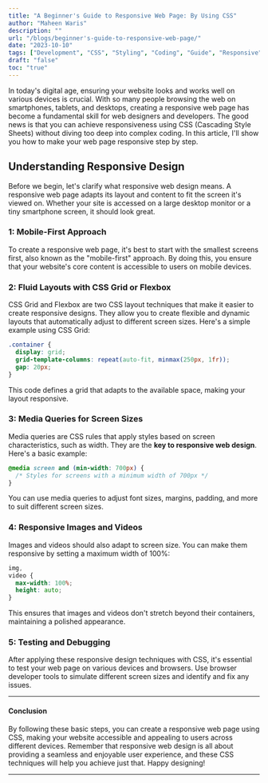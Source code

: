 ```yaml
---
title: "A Beginner's Guide to Responsive Web Page: By Using CSS"
author: "Maheen Waris"
description: ""
url: "/blogs/beginner's-guide-to-responsive-web-page/"
date: "2023-10-10"
tags: ["Development", "CSS", "Styling", "Coding", "Guide", "Responsive"]
draft: "false"
toc: "true"
---
```


In today's digital age, ensuring your website looks and works well on various devices is crucial. With so many people browsing the web on smartphones, tablets, and desktops, creating a responsive web page has become a fundamental skill for web designers and developers. The good news is that you can achieve responsiveness using CSS (Cascading Style Sheets) without diving too deep into complex coding. In this article, I'll show you how to make your web page responsive step by step.

## Understanding Responsive Design

Before we begin, let's clarify what responsive web design means. A responsive web page adapts its layout and content to fit the screen it's viewed on. Whether your site is accessed on a large desktop monitor or a tiny smartphone screen, it should look great.

### 1: Mobile-First Approach

To create a responsive web page, it's best to start with the smallest screens first, also known as the "mobile-first" approach. By doing this, you ensure that your website's core content is accessible to users on mobile devices.

### 2: Fluid Layouts with CSS Grid or Flexbox

CSS Grid and Flexbox are two CSS layout techniques that make it easier to create responsive designs. They allow you to create flexible and dynamic layouts that automatically adjust to different screen sizes. Here's a simple example using CSS Grid:

```css
.container {
  display: grid;
  grid-template-columns: repeat(auto-fit, minmax(250px, 1fr));
  gap: 20px;
}
```

This code defines a grid that adapts to the available space, making your layout responsive.

### 3: Media Queries for Screen Sizes

Media queries are CSS rules that apply styles based on screen characteristics, such as width. They are the **key to responsive web design**. Here's a basic example:

```css
@media screen and (min-width: 700px) {
  /* Styles for screens with a minimum width of 700px */
}
```

You can use media queries to adjust font sizes, margins, padding, and more to suit different screen sizes.

### 4: Responsive Images and Videos

Images and videos should also adapt to screen size. You can make them responsive by setting a maximum width of 100%:

```css
img,
video {
  max-width: 100%;
  height: auto;
}
```

This ensures that images and videos don't stretch beyond their containers, maintaining a polished appearance.

### 5: Testing and Debugging

After applying these responsive design techniques with CSS, it's essential to test your web page on various devices and browsers. Use browser developer tools to simulate different screen sizes and identify and fix any issues.

<hr>

#### Conclusion

By following these basic steps, you can create a responsive web page using CSS, making your website accessible and appealing to users across different devices. Remember that responsive web design is all about providing a seamless and enjoyable user experience, and these CSS techniques will help you achieve just that. Happy designing!

<script src="https://utteranc.es/client.js"
        repo="maheenwaris/Website"
        issue-term="pathname"
        theme="github-dark"
        crossorigin="anonymous"
        async>
</script>

---
